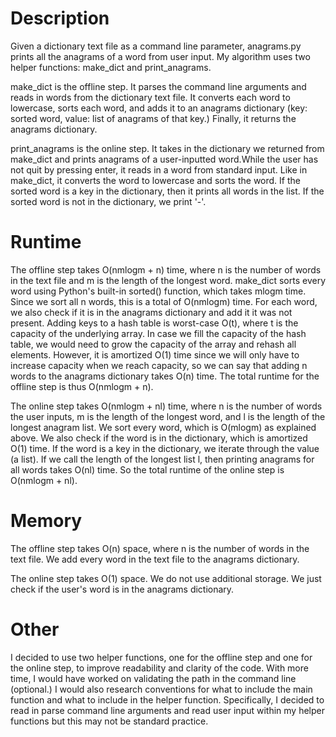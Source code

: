 # Description
Given a dictionary text file as a command line parameter, anagrams.py prints all the anagrams of a word from user input. 
My algorithm uses two helper functions: make_dict and print_anagrams. 

make_dict is the offline step. It parses the command line arguments and reads in words from the dictionary text file. It converts each word to lowercase, sorts each word, and adds it to an anagrams dictionary (key: sorted word, value: list of anagrams of that key.) Finally, it returns the anagrams dictionary. 

print_anagrams is the online step. It takes in the dictionary we returned from make_dict and prints anagrams of a user-inputted word.While the user has not quit by pressing enter, it reads in a word from standard input. Like in make_dict, it converts the word to lowercase and sorts the word. If the sorted word is a key in the dictionary, then it prints all words in the list. If the sorted word is not in the 
dictionary, we print '-'. 

# Runtime
The offline step takes O(nmlogm + n) time, where n is the number of words in the text file and m is the length of the longest word. make_dict sorts every word using Python's built-in sorted() function, which takes mlogm time. Since we sort all n words, this is a total of O(nmlogm) time. For each word, we also check if it is in the anagrams dictionary and add it it was not present. Adding keys to a hash table is worst-case O(t), where t is the capacity of the underlying array. In case we fill the capacity of the hash table, we would need to grow the capacity of the array and rehash all elements. However, it is amortized O(1) time since we will only have to increase capacity when we reach capacity, so we can say that adding n words to the anagrams dictionary takes O(n) time. The total runtime for the offline step is thus O(nmlogm + n). 

The online step takes O(nmlogm + nl) time, where n is the number of words the user inputs, m is the length of the longest word, and l is the length of the longest anagram list. We sort every word, which is O(mlogm) as explained above. We also check if the word is in the dictionary, which is amortized O(1) time. If the word is a key in the dictionary, we iterate through the value (a list). If we call the length of the longest list l, then printing anagrams for all words takes O(nl) time. So the total runtime of the online step is O(nmlogm + nl). 

# Memory
The offline step takes O(n) space, where n is the number of words in the text file. We add every word in the text file to the anagrams dictionary.

The online step takes O(1) space. We do not use additional storage. We just check if the user's word is in the anagrams dictionary. 

# Other
I decided to use two helper functions, one for the offline step and one for the online step, to improve readability and clarity of the code. With more time, I would have worked on validating the path in the command line (optional.) I would also research conventions for what to include the main function and what to include in the helper function. Specifically, I decided to read in parse command line arguments and read user input within my helper functions but this may not be standard practice. 
